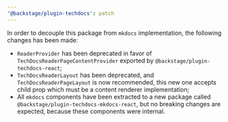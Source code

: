 ```yaml
---
'@backstage/plugin-techdocs': patch
---
```


In order to decouple this package from `mkdocs` implementation, the following changes has been made:

- `ReaderProvider` has been deprecated in favor of `TechDocsReaderPageContentProvider` exported by `@backstage/plugin-techdocs-react`;
- `TechDocsReaderLayout` has been deprecated, and `TechDocsReaderPageLayout` is now recommended, this new one accepts child prop which must be a content renderer implementation;
- All `mkdocs` components have been extracted to a new package called `@backstage/plugin-techdocs-mkdocs-react`, but no breaking changes are expected, because these components were internal.
